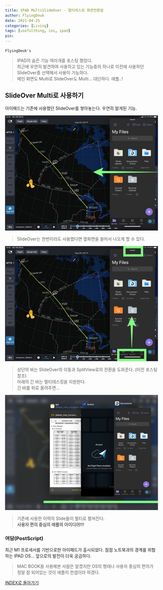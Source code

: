 ```yaml
---
title: IPAD MultiSlideOver - 멀티테스킹 화면전환법
author: FlyingDeuk
date: 2021-04-25
categories: [Living]
tags: [usefulthing, ios, ipad]
pin:
---
```


`FlyingDeuk's`
> IPAD의 숨은 기능 여러개를 포스팅 했었다.<br>
최근에 우연히 발견하여 사용하고 있는 기능중의 하나로 이전에 사용하던 SlideOver중 선택해서 사용이 가능하다. <br>
메인 화면도 Multi로 SlideOver도 Multi... 대단하다. 애플..!

## SlideOver Multi로 사용하기
아이패드는 기존에 사용했던 SlideOver를 쌓아놓는다. 우연히 알게된 기능.

![slideover](/img/living/ipad/slideover.jpg)
>SlideOver는 한번이라도 사용했다면 옆화면을 쓸어서 나오게 할 수 있다.

![slideover](/img/living/ipad/slideover1.jpg)
>상단의 바는 SlideOver의 이동과 SplitView로의 전환을 도와준다. (이전 포스팅 참조)<br>
아래의 긴 바는 멀티테스킹을 지원한다. <br>
긴 바를 위로 올려주면...

![slideover](/img/living/ipad/slideover2.jpg)
>기존에 사용한 이력의 Slide들이 멀티로 펼쳐진다. <br>
**사용자 편의 중심의 애플의 아이디어!!!**

### 여담(PostScript)
최근 M1 프로세서를 기반으로한 아이패드가 출시되었다. 점점 노트북과의 경계를 위협하는 IPAD OS... 앞으로의 발전이 더욱 궁금하다.
>MAC BOOK을 사용해본 사람은 알겠지만 OS의 형태나 사용자 중심의 편의가 정말 잘 되어있는 것이 애플이 컨셉이라 하겠다.

[INDEX로 돌아가기](/posts/Ipad/)
